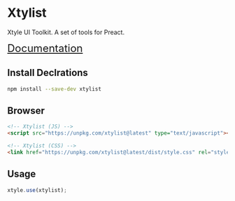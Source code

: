 # Xtylist

Xtyle UI Toolkit. A set of tools for Preact.

<a href="https://hlop3z.github.io/xtylist/" target="_blank" style="font-size: 24px">
Documentation
</a>

## Install Declrations

```sh
npm install --save-dev xtylist
```

## Browser

```html
<!-- Xtylist (JS) -->
<script src="https://unpkg.com/xtylist@latest" type="text/javascript"></script>

<!-- Xtylist (CSS) -->
<link href="https://unpkg.com/xtylist@latest/dist/style.css" rel="stylesheet" />
```

## Usage

```js
xtyle.use(xtylist);
```
